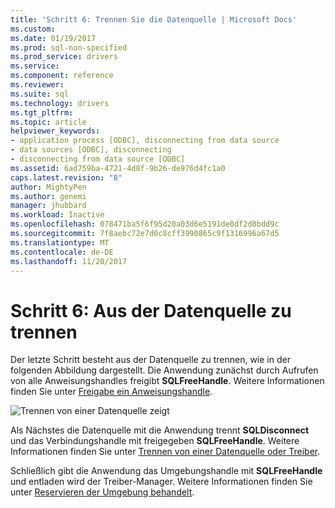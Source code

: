 ```yaml
---
title: 'Schritt 6: Trennen Sie die Datenquelle | Microsoft Docs'
ms.custom: 
ms.date: 01/19/2017
ms.prod: sql-non-specified
ms.prod_service: drivers
ms.service: 
ms.component: reference
ms.reviewer: 
ms.suite: sql
ms.technology: drivers
ms.tgt_pltfrm: 
ms.topic: article
helpviewer_keywords:
- application process [ODBC], disconnecting from data source
- data sources [ODBC], disconnecting
- disconnecting from data source [ODBC]
ms.assetid: 6ad759ba-4721-4d8f-9b26-de976d4fc1a0
caps.latest.revision: "8"
author: MightyPen
ms.author: genemi
manager: jhubbard
ms.workload: Inactive
ms.openlocfilehash: 078471ba5f6f95d20a03d6e5191de0df2d8bdd9c
ms.sourcegitcommit: 7f8aebc72e7d0c8cff3990865c9f1316996a67d5
ms.translationtype: MT
ms.contentlocale: de-DE
ms.lasthandoff: 11/20/2017
---
```

# <a name="step-6-disconnect-from-the-data-source"></a>Schritt 6: Aus der Datenquelle zu trennen
Der letzte Schritt besteht aus der Datenquelle zu trennen, wie in der folgenden Abbildung dargestellt. Die Anwendung zunächst durch Aufrufen von alle Anweisungshandles freigibt **SQLFreeHandle**. Weitere Informationen finden Sie unter [Freigabe ein Anweisungshandle](../../../odbc/reference/develop-app/freeing-a-statement-handle-odbc.md).  
  
 ![Trennen von einer Datenquelle zeigt](../../../odbc/reference/develop-app/media/pr17.gif "pr17")  
  
 Als Nächstes die Datenquelle mit die Anwendung trennt **SQLDisconnect** und das Verbindungshandle mit freigegeben **SQLFreeHandle**. Weitere Informationen finden Sie unter [Trennen von einer Datenquelle oder Treiber](../../../odbc/reference/develop-app/disconnecting-from-a-data-source-or-driver.md).  
  
 Schließlich gibt die Anwendung das Umgebungshandle mit **SQLFreeHandle** und entladen wird der Treiber-Manager. Weitere Informationen finden Sie unter [Reservieren der Umgebung behandelt](../../../odbc/reference/develop-app/allocating-the-environment-handle.md).

